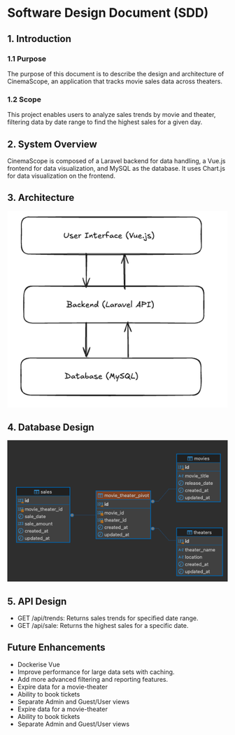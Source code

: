 # Software Design Document (SDD)


## 1. Introduction

### 1.1 Purpose

The purpose of this document is to describe the design and architecture of CinemaScope, an application that tracks movie sales data across theaters. 

### 1.2 Scope

This project enables users to analyze sales trends by movie and theater, filtering data by date range to find the highest sales for a given day. 

## 2. System Overview

CinemaScope is composed of a Laravel backend for data handling, a Vue.js frontend for data visualization, and MySQL as the database. It uses Chart.js for data visualization on the frontend.

## 3. Architecture

![architecture.png](architecture.png)

## 4. Database Design

![database.png](database.png)

## 5. API Design
- GET /api/trends: Returns sales trends for specified date range.
- GET /api/sale: Returns the highest sales for a specific date.

## Future Enhancements
- Dockerise Vue
- Improve performance for large data sets with caching.
- Add more advanced filtering and reporting features.
- Expire data for a movie-theater
- Ability to book tickets
- Separate Admin and Guest/User views
- Expire data for a movie-theater
- Ability to book tickets
- Separate Admin and Guest/User views
